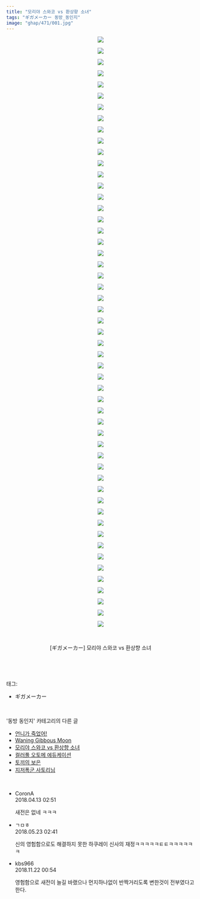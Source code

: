```yaml
---
title: "모리야 스와코 vs 환상향 소녀"
tags: "ギガメーカー 동방_동인지"
image: "ghap/471/001.jpg"
---
```

<div class="article">
<p style="text-align: center; clear: none; float: none;"><img src="{{ site.nasurl }}/ghap/471/001.jpg"/></p>
<p style="text-align: center; clear: none; float: none;"><img src="{{ site.nasurl }}/ghap/471/002.jpg"/></p>
<p style="text-align: center; clear: none; float: none;"><img src="{{ site.nasurl }}/ghap/471/003.jpg"/></p>
<p style="text-align: center; clear: none; float: none;"><img src="{{ site.nasurl }}/ghap/471/004.jpg"/></p>
<p style="text-align: center; clear: none; float: none;"><img src="{{ site.nasurl }}/ghap/471/005.jpg"/></p>
<p style="text-align: center; clear: none; float: none;"><img src="{{ site.nasurl }}/ghap/471/006.jpg"/></p>
<p style="text-align: center; clear: none; float: none;"><img src="{{ site.nasurl }}/ghap/471/007.jpg"/></p>
<p style="text-align: center; clear: none; float: none;"><img src="{{ site.nasurl }}/ghap/471/008.jpg"/></p>
<p style="text-align: center; clear: none; float: none;"><img src="{{ site.nasurl }}/ghap/471/009.jpg"/></p>
<p style="text-align: center; clear: none; float: none;"><img src="{{ site.nasurl }}/ghap/471/010.jpg"/></p>
<p style="text-align: center; clear: none; float: none;"><img src="{{ site.nasurl }}/ghap/471/011.jpg"/></p>
<p style="text-align: center; clear: none; float: none;"><img src="{{ site.nasurl }}/ghap/471/012.jpg"/></p>
<p style="text-align: center; clear: none; float: none;"><img src="{{ site.nasurl }}/ghap/471/013.jpg"/></p>
<p style="text-align: center; clear: none; float: none;"><img src="{{ site.nasurl }}/ghap/471/014.jpg"/></p>
<p style="text-align: center; clear: none; float: none;"><img src="{{ site.nasurl }}/ghap/471/015.jpg"/></p>
<p style="text-align: center; clear: none; float: none;"><img src="{{ site.nasurl }}/ghap/471/016.jpg"/></p>
<p style="text-align: center; clear: none; float: none;"><img src="{{ site.nasurl }}/ghap/471/017.jpg"/></p>
<p style="text-align: center; clear: none; float: none;"><img src="{{ site.nasurl }}/ghap/471/018.jpg"/></p>
<p style="text-align: center; clear: none; float: none;"><img src="{{ site.nasurl }}/ghap/471/019.jpg"/></p>
<p style="text-align: center; clear: none; float: none;"><img src="{{ site.nasurl }}/ghap/471/020.jpg"/></p>
<p style="text-align: center; clear: none; float: none;"><img src="{{ site.nasurl }}/ghap/471/021.jpg"/></p>
<p style="text-align: center; clear: none; float: none;"><img src="{{ site.nasurl }}/ghap/471/022.jpg"/></p>
<p style="text-align: center; clear: none; float: none;"><img src="{{ site.nasurl }}/ghap/471/023.jpg"/></p>
<p style="text-align: center; clear: none; float: none;"><img src="{{ site.nasurl }}/ghap/471/024.jpg"/></p>
<p style="text-align: center; clear: none; float: none;"><img src="{{ site.nasurl }}/ghap/471/025.jpg"/></p>
<p style="text-align: center; clear: none; float: none;"><img src="{{ site.nasurl }}/ghap/471/026.jpg"/></p>
<p style="text-align: center; clear: none; float: none;"><img src="{{ site.nasurl }}/ghap/471/027.jpg"/></p>
<p style="text-align: center; clear: none; float: none;"><img src="{{ site.nasurl }}/ghap/471/028.jpg"/></p>
<p style="text-align: center; clear: none; float: none;"><img src="{{ site.nasurl }}/ghap/471/029.jpg"/></p>
<p style="text-align: center; clear: none; float: none;"><img src="{{ site.nasurl }}/ghap/471/030.jpg"/></p>
<p style="text-align: center; clear: none; float: none;"><img src="{{ site.nasurl }}/ghap/471/031.jpg"/></p>
<p style="text-align: center; clear: none; float: none;"><img src="{{ site.nasurl }}/ghap/471/032.jpg"/></p>
<p style="text-align: center; clear: none; float: none;"><img src="{{ site.nasurl }}/ghap/471/033.jpg"/></p>
<p style="text-align: center; clear: none; float: none;"><img src="{{ site.nasurl }}/ghap/471/034.jpg"/></p>
<p style="text-align: center; clear: none; float: none;"><img src="{{ site.nasurl }}/ghap/471/035.jpg"/></p>
<p style="text-align: center; clear: none; float: none;"><img src="{{ site.nasurl }}/ghap/471/036.jpg"/></p>
<p style="text-align: center; clear: none; float: none;"><img src="{{ site.nasurl }}/ghap/471/037.jpg"/></p>
<p style="text-align: center; clear: none; float: none;"><img src="{{ site.nasurl }}/ghap/471/038.jpg"/></p>
<p style="text-align: center; clear: none; float: none;"><img src="{{ site.nasurl }}/ghap/471/039.jpg"/></p>
<p style="text-align: center; clear: none; float: none;"><img src="{{ site.nasurl }}/ghap/471/040.jpg"/></p>
<p style="text-align: center; clear: none; float: none;"><img src="{{ site.nasurl }}/ghap/471/041.jpg"/></p>
<p style="text-align: center; clear: none; float: none;"><img src="{{ site.nasurl }}/ghap/471/042.jpg"/></p>
<p style="text-align: center; clear: none; float: none;"><img src="{{ site.nasurl }}/ghap/471/043.jpg"/></p>
<p style="text-align: center; clear: none; float: none;"><img src="{{ site.nasurl }}/ghap/471/044.jpg"/></p>
<p style="text-align: center; clear: none; float: none;"><img src="{{ site.nasurl }}/ghap/471/045.jpg"/></p>
<p style="text-align: center; clear: none; float: none;"><img src="{{ site.nasurl }}/ghap/471/046.jpg"/></p>
<p style="text-align: center; clear: none; float: none;"><img src="{{ site.nasurl }}/ghap/471/047.jpg"/></p>
<p style="text-align: center; clear: none; float: none;"><img src="{{ site.nasurl }}/ghap/471/048.jpg"/></p>
<p style="text-align: center; clear: none; float: none;"><img src="{{ site.nasurl }}/ghap/471/049.jpg"/></p>
<p style="text-align: center; clear: none; float: none;"><img src="{{ site.nasurl }}/ghap/471/050.jpg"/></p>
<p style="text-align: center; clear: none; float: none;"><img src="{{ site.nasurl }}/ghap/471/051.jpg"/></p>
<p style="text-align: center; clear: none; float: none;"><img src="{{ site.nasurl }}/ghap/471/052.jpg"/></p>
<p style="text-align: center; clear: none; float: none;"><img src="{{ site.nasurl }}/ghap/471/053.jpg"/></p>
<p style="text-align: center; clear: none; float: none;"><br/></p>
<p style="text-align: center; clear: none; float: none;">[ギガメーカー] 모리야 스와코 vs 환상향 소녀</p>
<p><br/></p>
</div><br/>
<div class="tagTrail">
<p>태그: </p>
<ul>
<li>ギガメーカー</li>
</ul>
</div><br/>
<div class="another">
<p>'동방 동인지' 카테고리의 다른 글</p>
<ul>
<li><a href="/2016-06-21-ghap_475">언니가 죽었어!</a></li>
<li><a href="/2016-06-21-ghap_474">Waning Gibbous Moon</a></li>
<li><a href="/2016-06-21-ghap_471">모리야 스와코 vs 환상향 소녀</a></li>
<li><a href="/2016-06-21-ghap_470">컬러풀 오토메 에듀케이션</a></li>
<li><a href="/2016-06-21-ghap_469">토끼의 보은</a></li>
<li><a href="/2016-06-21-ghap_468">지저폭군 사토리님</a></li>
</ul>
</div><br/>
<div class="cb_module cb_fluid">
<div class="cb_wrt cb_profile">
<div class="comment">
<ul>
<li class="cb_thumb_off" id="comment15238138">
<div class="cb_comment_area">
<div class="cb_info_area">
<div class="cb_section">
<span class="cb_nick_name">CoronA</span>
</div>
<div class="cb_section">
<span class="cb_date">2018.04.13 02:51 </span>
</div>
</div>
<div class="cb_dsc_comment">
<p class="cb_dsc">
											새전은 없네 ㅋㅋㅋ
										</p>
</div>
</div></li>
<li class="cb_thumb_off" id="comment15260285">
<div class="cb_comment_area">
<div class="cb_info_area">
<div class="cb_section">
<span class="cb_nick_name">ㄱㅁㅎ</span>
</div>
<div class="cb_section">
<span class="cb_date">2018.05.23 02:41 </span>
</div>
</div>
<div class="cb_dsc_comment">
<p class="cb_dsc">
											신의 영험함으로도 해결하지 못한 하쿠레이 신사의 재정ㅋㅋㅋㅋㅋㅌㅌㅋㅋㅋㅋㅋㅋ
										</p>
</div>
</div></li>
<li class="cb_thumb_off" id="comment15376462">
<div class="cb_comment_area">
<div class="cb_info_area">
<div class="cb_section">
<span class="cb_nick_name">kbs966</span>
</div>
<div class="cb_section">
<span class="cb_date">2018.11.22 00:54 </span>
</div>
</div>
<div class="cb_dsc_comment">
<p class="cb_dsc">
											영험함으로 새전이 늘길 바랬으나 먼지하나없이 반짝거리도록 변한것이 전부였다고한다.
										</p>
</div>
</div></li>
</ul>
</div>
</div><!-- commentList close -->
</div><br/>
